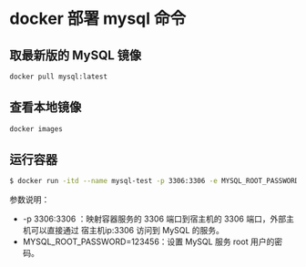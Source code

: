 # docker 部署 mysql 命令

## 取最新版的 MySQL 镜像
```bash
docker pull mysql:latest
```

## 查看本地镜像
```bash
docker images
```

## 运行容器
```bash
$ docker run -itd --name mysql-test -p 3306:3306 -e MYSQL_ROOT_PASSWORD=123456 mysql
```
参数说明：
 - -p 3306:3306 ：映射容器服务的 3306 端口到宿主机的 3306 端口，外部主机可以直接通过 宿主机ip:3306 访问到 MySQL 的服务。
 - MYSQL_ROOT_PASSWORD=123456：设置 MySQL 服务 root 用户的密码。